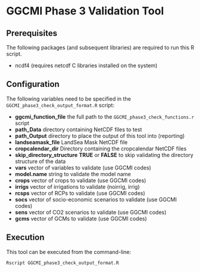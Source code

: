 # GGCMI Phase 3 Validation Tool

## Prerequisites
The following packages (and subsequent libraries) are required to run this R script.

* ncdf4
  (requires netcdf C libraries installed on the system)

## Configuration
The following variables need to be specified in the `GGCMI_phase3_check_output_format.R` script:

* **ggcmi_function_file** the full path to the `GGCMI_phase3_check_functions.r` script
* **path_Data**  directory containing NetCDF files to test
* **path_Output** directory to place the output of this tool into (reporting)
* **landseamask_file** LandSea Mask NetCDF file
* **cropcalendar_dir** Directory containing the cropcalendar NetCDF files
* **skip_directory_structure** __TRUE__ or __FALSE__ to skip validating the directory structure of the data
* **vars** vector of variables to validate (use GGCMI codes)
* **model.name** string to validate the model name
* **crops** vector of crops to validate (use GGCMI codes)
* **irrigs** vector of irrigations to validate (noirrig, irrig)
* **rcsps** vector of RCPs to validate (use GGCMI codes)
* **socs** vector of socio-economic scenarios to validate (use GGCMI codes)
* **sens** vector of CO2 scenarios to validate (use GGCMI codes)
* **gcms** vector of GCMs to validate (use GGCMI codes)

## Execution
This tool can be executed from the command-line:

```
Rscript GGCMI_phase3_check_output_format.R
```

